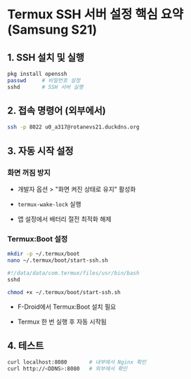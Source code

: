 # Termux SSH 서버 설정 핵심 요약 (Samsung S21)

## 1. SSH 설치 및 실행

```bash
pkg install openssh
passwd     # 비밀번호 설정
sshd       # SSH 서버 실행
```

## 2. 접속 명령어 (외부에서)

```bash
ssh -p 8022 u0_a317@rotanevs21.duckdns.org
```

## 3. 자동 시작 설정

### 화면 꺼짐 방지

- 개발자 옵션 > "화면 켜진 상태로 유지" 활성화
    
- `termux-wake-lock` 실행
    
- 앱 설정에서 배터리 절전 최적화 해제
    

### Termux:Boot 설정

```bash
mkdir -p ~/.termux/boot
nano ~/.termux/boot/start-ssh.sh
```

```bash
#!/data/data/com.termux/files/usr/bin/bash
sshd
```

```bash
chmod +x ~/.termux/boot/start-ssh.sh
```

- F-Droid에서 Termux:Boot 설치 필요
    
- Termux 한 번 실행 후 자동 시작됨
    

## 4. 테스트

```bash
curl localhost:8080       # 내부에서 Nginx 확인
curl http://<DDNS>:8080   # 외부에서 확인
```
